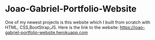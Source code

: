 # Joao-Gabriel-Portfolio-Website
One of my newest projects is this website which I built from scratch with HTML, CSS,BootStrap,JS.
Here is the link to the website: https://joao-gabriel-portfolio-website.herokuapp.com
